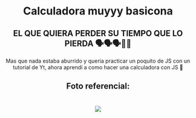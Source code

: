 <h1 align="center">Calculadora muyyy basicona</h1>
<h2 align="center">EL QUE QUIERA PERDER SU TIEMPO QUE LO PIERDA 🗣️🗣️🗣️💯💯</h2>
<p align="center">Mas que nada estaba aburrido y queria practicar un poquito de JS con un tutorial de Yt, ahora aprendí a como hacer una calculadora con JS 🤑</p>
<h2 align="center">Foto referencial:</h2>
<h1 align="center">
    <img src="https://github.com/asapHallvaror/asapHallvaror/assets/128053015/ff13a8d1-0de2-479c-9c8f-2a35f1741aa3"/>
</h1>


